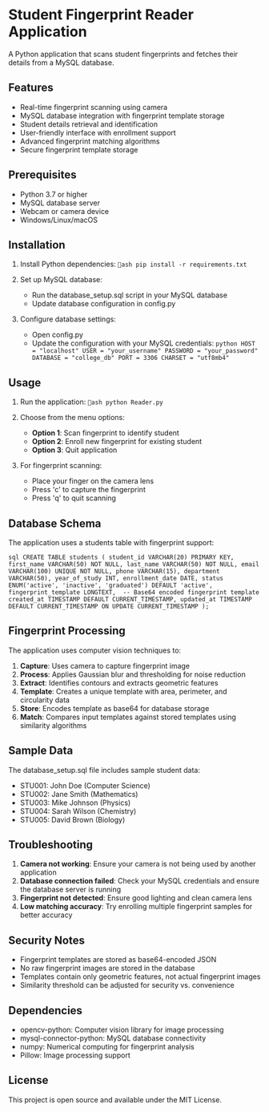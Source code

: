 ﻿# Student Fingerprint Reader Application

A Python application that scans student fingerprints and fetches their details from a MySQL database.

## Features

-  Real-time fingerprint scanning using camera
-  MySQL database integration with fingerprint template storage
-  Student details retrieval and identification
-  User-friendly interface with enrollment support
-  Advanced fingerprint matching algorithms
-  Secure fingerprint template storage

## Prerequisites

- Python 3.7 or higher
- MySQL database server
- Webcam or camera device
- Windows/Linux/macOS

## Installation

1. Install Python dependencies:
`ash
pip install -r requirements.txt
`

2. Set up MySQL database:
   - Run the database_setup.sql script in your MySQL database
   - Update database configuration in config.py

3. Configure database settings:
   - Open config.py
   - Update the configuration with your MySQL credentials:
   `python
   HOST = "localhost"
   USER = "your_username"
   PASSWORD = "your_password"
   DATABASE = "college_db"
   PORT = 3306
   CHARSET = "utf8mb4"
   `

## Usage

1. Run the application:
`ash
python Reader.py
`

2. Choose from the menu options:
   - **Option 1**: Scan fingerprint to identify student
   - **Option 2**: Enroll new fingerprint for existing student
   - **Option 3**: Quit application

3. For fingerprint scanning:
   - Place your finger on the camera lens
   - Press 'c' to capture the fingerprint
   - Press 'q' to quit scanning

## Database Schema

The application uses a students table with fingerprint support:

`sql
CREATE TABLE students (
    student_id VARCHAR(20) PRIMARY KEY,
    first_name VARCHAR(50) NOT NULL,
    last_name VARCHAR(50) NOT NULL,
    email VARCHAR(100) UNIQUE NOT NULL,
    phone VARCHAR(15),
    department VARCHAR(50),
    year_of_study INT,
    enrollment_date DATE,
    status ENUM('active', 'inactive', 'graduated') DEFAULT 'active',
    fingerprint_template LONGTEXT,  -- Base64 encoded fingerprint template
    created_at TIMESTAMP DEFAULT CURRENT_TIMESTAMP,
    updated_at TIMESTAMP DEFAULT CURRENT_TIMESTAMP ON UPDATE CURRENT_TIMESTAMP
);
`

## Fingerprint Processing

The application uses computer vision techniques to:

1. **Capture**: Uses camera to capture fingerprint image
2. **Process**: Applies Gaussian blur and thresholding for noise reduction
3. **Extract**: Identifies contours and extracts geometric features
4. **Template**: Creates a unique template with area, perimeter, and circularity data
5. **Store**: Encodes template as base64 for database storage
6. **Match**: Compares input templates against stored templates using similarity algorithms

## Sample Data

The database_setup.sql file includes sample student data:
- STU001: John Doe (Computer Science)
- STU002: Jane Smith (Mathematics)
- STU003: Mike Johnson (Physics)
- STU004: Sarah Wilson (Chemistry)
- STU005: David Brown (Biology)

## Troubleshooting

1. **Camera not working**: Ensure your camera is not being used by another application
2. **Database connection failed**: Check your MySQL credentials and ensure the database server is running
3. **Fingerprint not detected**: Ensure good lighting and clean camera lens
4. **Low matching accuracy**: Try enrolling multiple fingerprint samples for better accuracy

## Security Notes

- Fingerprint templates are stored as base64-encoded JSON
- No raw fingerprint images are stored in the database
- Templates contain only geometric features, not actual fingerprint images
- Similarity threshold can be adjusted for security vs. convenience

## Dependencies

- opencv-python: Computer vision library for image processing
- mysql-connector-python: MySQL database connectivity
- numpy: Numerical computing for fingerprint analysis
- Pillow: Image processing support

## License

This project is open source and available under the MIT License.
